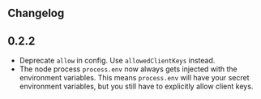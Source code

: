 Changelog
-------------

## 0.2.2

* Deprecate `allow` in config. Use `allowedClientKeys` instead.
* The node process `process.env` now always gets injected with the environment variables.
This means `process.env` will have your secret environment variables, but you still have
to explicitly allow client keys.
